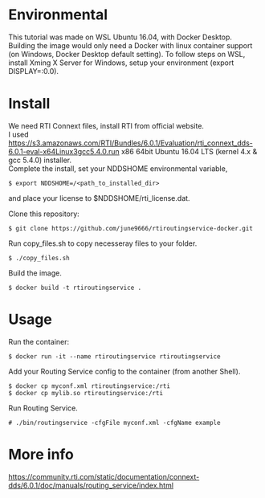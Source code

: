 # Environmental

This tutorial was made on WSL Ubuntu 16.04, with Docker Desktop.  
Building the image would only need a Docker with linux container support (on Windows, Docker Desktop default setting). 
To follow steps on WSL, install Xming X Server for Windows, setup your environment (export DISPLAY=:0.0).

# Install
We need RTI Connext files, install RTI from official website.  
I used https://s3.amazonaws.com/RTI/Bundles/6.0.1/Evaluation/rti_connext_dds-6.0.1-eval-x64Linux3gcc5.4.0.run
  x86 64bit Ubuntu 16.04 LTS (kernel 4.x & gcc 5.4.0) installer.  
Complete the install, set your NDDSHOME environmental variable, 
```
$ export NDDSHOME=/<path_to_installed_dir>
```
and place your license to $NDDSHOME/rti_license.dat.  

Clone this repository:
```
$ git clone https://github.com/june9666/rtiroutingservice-docker.git
```
Run copy_files.sh to copy necesseray files to your folder. 
```
$ ./copy_files.sh
```
Build the image. 
```
$ docker build -t rtiroutingservice .
```

# Usage
Run the container:
```
$ docker run -it --name rtiroutingservice rtiroutingservice
```

Add your Routing Service config to the container (from another Shell).
```
$ docker cp myconf.xml rtiroutingservice:/rti
$ docker cp mylib.so rtiroutingservice:/rti
```
Run Routing Service.
```
# ./bin/routingservice -cfgFile myconf.xml -cfgName example
```

# More info

https://community.rti.com/static/documentation/connext-dds/6.0.1/doc/manuals/routing_service/index.html





